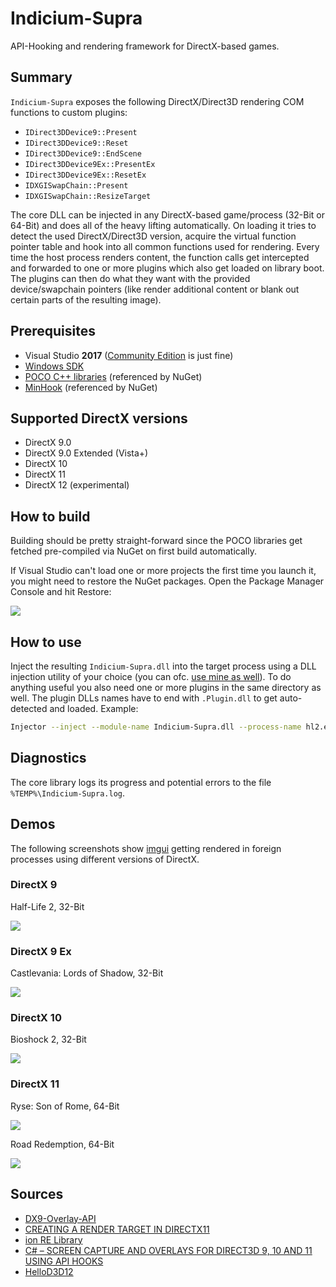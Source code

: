 # Indicium-Supra

API-Hooking and rendering framework for DirectX-based games.

## Summary
`Indicium-Supra` exposes the following DirectX/Direct3D rendering COM functions to custom plugins:
 * `IDirect3DDevice9::Present`
 * `IDirect3DDevice9::Reset`
 * `IDirect3DDevice9::EndScene`
 * `IDirect3DDevice9Ex::PresentEx`
 * `IDirect3DDevice9Ex::ResetEx`
 * `IDXGISwapChain::Present`
 * `IDXGISwapChain::ResizeTarget`

The core DLL can be injected in any DirectX-based game/process (32-Bit or 64-Bit) and does all of the heavy lifting automatically. On loading it tries to detect the used DirectX/Direct3D version, acquire the virtual function pointer table and hook into all common functions used for rendering. Every time the host process renders content, the function calls get intercepted and forwarded to one or more plugins which also get loaded on library boot. The plugins can then do what they want with the provided device/swapchain pointers (like render additional content or blank out certain parts of the resulting image).

## Prerequisites
 * Visual Studio **2017** ([Community Edition](https://www.visualstudio.com/thank-you-downloading-visual-studio/?sku=Community&rel=15) is just fine)
 * [Windows SDK](https://developer.microsoft.com/en-us/windows/downloads/windows-10-sdk)
 * [POCO C++ libraries](https://pocoproject.org/) (referenced by NuGet)
 * [MinHook](https://github.com/TsudaKageyu/minhook) (referenced by NuGet)
 
## Supported DirectX versions
 * DirectX 9.0
 * DirectX 9.0 Extended (Vista+)
 * DirectX 10
 * DirectX 11
 * DirectX 12 (experimental)

## How to build
Building should be pretty straight-forward since the POCO libraries get fetched pre-compiled via NuGet on first build automatically.

If Visual Studio can't load one or more projects the first time you launch it, you might need to restore the NuGet packages. Open the Package Manager Console and hit Restore:

![](https://lh3.googleusercontent.com/-K6g4v1RNMQo/WYyUwkquvZI/AAAAAAAAALQ/G_njXRtZQmwZUmo210vcLN_3pJphOuNigCHMYCw/s0/devenv_2017-08-10_19-15-45.png)

## How to use
Inject the resulting `Indicium-Supra.dll` into the target process using a DLL injection utility of your choice (you can ofc. [use mine as well](https://github.com/nefarius/Injector)). To do anything useful you also need one or more plugins in the same directory as well. The plugin DLLs names have to end with `.Plugin.dll` to get auto-detected and loaded. Example:

```Bash
Injector --inject --module-name Indicium-Supra.dll --process-name hl2.exe
```

## Diagnostics
The core library logs its progress and potential errors to the file `%TEMP%\Indicium-Supra.log`.

## Demos
The following screenshots show [imgui](https://github.com/ocornut/imgui) getting rendered in foreign processes using different versions of DirectX.
### DirectX 9
Half-Life 2, 32-Bit

![](https://thumbs.gfycat.com/AltruisticElectricIberianmole-size_restricted.gif)

### DirectX 9 Ex
Castlevania: Lords of Shadow, 32-Bit

![](https://lh3.googleusercontent.com/-lzrH1cvY-io/WYtiMBHjoOI/AAAAAAAAAKU/sghbja-iE4ML7hCJPJ_7NomW5UxlDvREwCHMYCw/s0/CastlevaniaLoSUE_2017-08-09_21-27-44.jpg)

### DirectX 10
Bioshock 2, 32-Bit

![](https://lh3.googleusercontent.com/-oWNHhCbWBLo/WYxWJ0l6qqI/AAAAAAAAAK0/2yTiRcSeH-I-6YUmsGfPimBSti4VobfQgCHMYCw/s0/Bioshock2_2017-08-10_14-48-38.png)

### DirectX 11
Ryse: Son of Rome, 64-Bit

![](https://lh3.googleusercontent.com/-A1Yj4RE07C4/WYtnLFgGg3I/AAAAAAAAAKk/ZMEfZNAQ670XR4vtRtO0Yy3vN2EXwXKygCHMYCw/s0/Ryse_2017-08-09_21-48-57.png)

Road Redemption, 64-Bit

![](https://lh3.googleusercontent.com/-v2Ao0kCoTvg/WZGSQeniK8I/AAAAAAAAAN0/TXpCVv8pLFoGsuKlwnBRufFuG_ZXaZmRACHMYCw/s0/RoadRedemptionEarlyAccess_2017-08-14_14-06-21.png)

## Sources
 * [DX9-Overlay-API](https://github.com/agrippa1994/DX9-Overlay-API)
 * [CREATING A RENDER TARGET IN DIRECTX11](http://www.hlsl.co.uk/blog/2014/11/19/creating-a-render-target-in-directx11)
 * [ion RE Library](https://github.com/scen/ionlib)
 * [C# – SCREEN CAPTURE AND OVERLAYS FOR DIRECT3D 9, 10 AND 11 USING API HOOKS](http://spazzarama.com/2011/03/14/c-screen-capture-and-overlays-for-direct3d-9-10-and-11-using-api-hooks/)
 * [HelloD3D12](https://github.com/GPUOpen-LibrariesAndSDKs/HelloD3D12)
